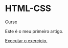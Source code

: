 # HTML-CSS
 Curso

Este é o meu primeiro artigo.

<a href="https://github.com/TiagoAlvesbr01/HTML-CSS/tree/main/Exercicios/ex01/index.html"> Executar o exercicio.</a>